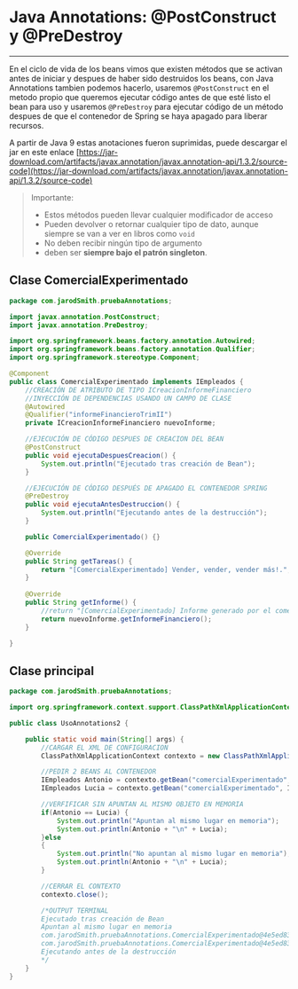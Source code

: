 # Java Annotations: @PostConstruct y @PreDestroy

---

En el ciclo de vida de los beans vimos que existen métodos que se activan antes de iniciar y despues de haber sido destruidos los beans, con Java Annotations tambien podemos hacerlo, usaremos `@PostConstruct` en el metodo propio que queremos ejecutar código antes de que esté listo el bean para uso y usaremos `@PreDestroy` para ejecutar código de un método despues de que el contenedor de Spring se haya apagado para liberar recursos.

A partir de Java 9 estas anotaciones fueron suprimidas, puede descargar el jar en este enlace [https://jar-download.com/artifacts/javax.annotation/javax.annotation-api/1.3.2/source-code](https://jar-download.com/artifacts/javax.annotation/javax.annotation-api/1.3.2/source-code)

>Importante:<ul><li>Estos métodos pueden llevar cualquier modificador de acceso</li><li>Pueden devolver o retornar cualquier tipo de dato, aunque siempre se van a ver en libros como <code>void</code></li><li>No deben recibir ningún tipo de argumento</li><li>deben ser **siempre bajo el patrón singleton**.</li></ul>

## Clase ComercialExperimentado

```java
package com.jarodSmith.pruebaAnnotations;

import javax.annotation.PostConstruct;
import javax.annotation.PreDestroy;

import org.springframework.beans.factory.annotation.Autowired;
import org.springframework.beans.factory.annotation.Qualifier;
import org.springframework.stereotype.Component;

@Component
public class ComercialExperimentado implements IEmpleados {
    //CREACIÓN DE ATRIBUTO DE TIPO ICreacionInformeFinanciero
    //INYECCIÓN DE DEPENDENCIAS USANDO UN CAMPO DE CLASE
    @Autowired
    @Qualifier("informeFinancieroTrimII")
    private ICreacionInformeFinanciero nuevoInforme;

    //EJECUCIÓN DE CÓDIGO DESPUES DE CREACION DEL BEAN
    @PostConstruct
    public void ejecutaDespuesCreacion() {
        System.out.println("Ejecutado tras creación de Bean");
    }

    //EJECUCIÓN DE CÓDIGO DESPUÉS DE APAGADO EL CONTENEDOR SPRING
    @PreDestroy
    public void ejecutaAntesDestruccion() {
        System.out.println("Ejecutando antes de la destrucción");
    }

    public ComercialExperimentado() {}

    @Override
    public String getTareas() {
        return "[ComercialExperimentado] Vender, vender, vender más!.";
    }   
    
    @Override
    public String getInforme() {
        //return "[ComercialExperimentado] Informe generado por el comercial.";
        return nuevoInforme.getInformeFinanciero();
    }

}
```

## Clase principal

```java
package com.jarodSmith.pruebaAnnotations;

import org.springframework.context.support.ClassPathXmlApplicationContext;

public class UsoAnnotations2 {

    public static void main(String[] args) {
        //CARGAR EL XML DE CONFIGURACION
        ClassPathXmlApplicationContext contexto = new ClassPathXmlApplicationContext("applicationContext.xml");

        //PEDIR 2 BEANS AL CONTENEDOR
        IEmpleados Antonio = contexto.getBean("comercialExperimentado", IEmpleados.class);
        IEmpleados Lucia = contexto.getBean("comercialExperimentado", IEmpleados.class);

        //VERFIFICAR SIN APUNTAN AL MISMO OBJETO EN MEMORIA
        if(Antonio == Lucia) {
            System.out.println("Apuntan al mismo lugar en memoria");
            System.out.println(Antonio + "\n" + Lucia);
        }else
        {
            System.out.println("No apuntan al mismo lugar en memoria");
            System.out.println(Antonio + "\n" + Lucia);
        }

        //CERRAR EL CONTEXTO
        contexto.close();

        /*OUTPUT TERMINAL
        Ejecutado tras creación de Bean
        Apuntan al mismo lugar en memoria
        com.jarodSmith.pruebaAnnotations.ComercialExperimentado@4e5ed836
        com.jarodSmith.pruebaAnnotations.ComercialExperimentado@4e5ed836
        Ejecutando antes de la destrucción
        */
    }
}
```
